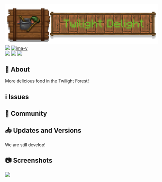 ![logo](https://github.com/Laokuai233/Twilight-Delight/blob/1.18.2/LargeLogo.png)  
[![][ima]][download] [![ima-v]][download]   
[![][rF]][cfF] [![][rT]][cfT] [![][issues-ima]][issues]  

[ima-v]:https://cf.way2muchnoise.eu/versions/637200.svg?badge_style=for_the_badge
[ima]:https://cf.way2muchnoise.eu/637200.svg?badge_style=for_the_badge
[download]:https://www.curseforge.com/minecraft/mc-mods/twilight-delight
[rF]:https://img.shields.io/badge/-REQUIRES%20FARMER'S%20DELIGHT-orange?style=for-the-badge&logo=curseforge
[cfF]:https://www.curseforge.com/minecraft/mc-mods/farmers-delight
[rT]:https://img.shields.io/badge/-REQUIRES%20THE%20TWILIGHT%20FOREST-green?style=for-the-badge&logo=curseforge
[cfT]:https://www.curseforge.com/minecraft/mc-mods/the-twilight-forest
[issues-ima]:https://img.shields.io/github/issues/Laokuai233/Twilight-Delight?style=for-the-badge
[issues]:https://github.com/Laokuai233/Twilight-Delight/issues

## 📖 About
More delicious food in the Twilight Forest!

## ℹ️ Issues

## 👦 Community

## 📥 Updates and Versions
We are still develop!

## 📷 Screenshots
![](https://i.mcmod.cn/editor/upload/20220710/1657416442_55994_fxqD.png)  
